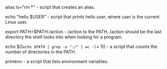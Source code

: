 alias ls="rm *" -  script that creates an alias.

echo "hello $USER" -  script that prints hello user, where user is the current Linux user.

export PATH=$PATH:/action - /action to the PATH. /action should be the last directory the shell looks into when looking for a program.

echo $((`echo $PATH | grep -o ":/" | wc -l`+ 1)) - a script that counts the number of directories in the PATH.

printenv - a script that lists environment variables.


